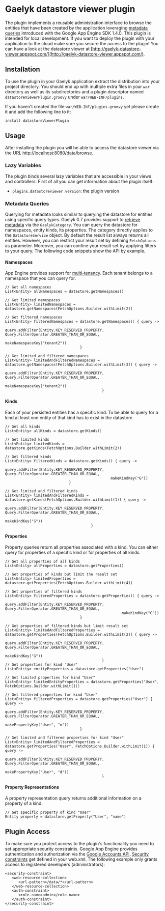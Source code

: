 # Gaelyk datastore viewer plugin

The plugin implements a reusable administration interface to browse the entities that have been created by the application
leveraging [metadata queries](http://code.google.com/appengine/docs/java/datastore/metadataqueries.html) introduced with
the Google App Engine SDK 1.4.0. This plugin is intended for local development. If you want to deploy the plugin with your
application to the cloud make sure you secure the access to the plugin! You can have a look at the datastore viewer at
[http://gaelyk-datastore-viewer.appspot.com/](http://gaelyk-datastore-viewer.appspot.com/).

## Installation

To use the plugin in your Gaelyk application extract the distribution into your project directory. You should end up
with multiple extra files in your `war` directory as well as its subdirectories and a plugin descriptor named `datastoreViewerPlugin.groovy` under `war/WEB-INF/plugins`.

If you haven't created the file `war/WEB-INF/plugins.groovy` yet please create it and add the following line to it:

    install datastoreViewerPlugin

## Usage

After installing the plugin you will be able to access the datastore viewer via the URL [http://localhost:8080/data/browse](http://localhost:8080/data/browse).

### Lazy Variables

The plugin binds several lazy variables that are accessible in your views and controllers. First of all you can get information
about the plugin itself:

* `plugins.datastoreviewer.version`: the plugin version

### Metadata Queries

Querying for metadata looks similar to querying the datastore for entities using specific query types. Gaelyk 0.7 provides
support to [retrieve metadata](http://gaelyk.appspot.com/tutorial/app-engine-shortcuts#metadata) via the `GaelykCategory`.
You can query the datastore for namespaces, entity kinds, its properties. The category directly applies to the `DatastoreService` object.
By default the result list always returns all entities. However, you can restrict your result set by defining `FetchOptions` as parameter. Moreover, you can confine
your result set by applying filters to your query. The following code snippets show the API by example.

#### Namespaces

App Engine provides support for [multi-tenancy](http://code.google.com/appengine/docs/java/multitenancy/multitenancy.html).
Each tenant belongs to a namespace that you can query for.

    // Get all namespaces
    List<Entity> allNamespaces = datastore.getNamespaces()

    // Get limited namespaces
    List<Entity> limitedNamespaces = datastore.getNamespaces(FetchOptions.Builder.withLimit(2))

    // Get filtered namespaces
    List<Entity> filteredNamespaces = datastore.getNamespaces() { query ->
                                         query.addFilter(Entity.KEY_RESERVED_PROPERTY, Query.FilterOperator.GREATER_THAN_OR_EQUAL,
                                                         makeNamespaceKey("tenant2"))
                                      }

    // Get limited and filtered namespaces
    List<Entity> limitedAndFilteredNamespaces = datastore.getNamespaces(FetchOptions.Builder.withLimit(3)) { query ->
                                                   query.addFilter(Entity.KEY_RESERVED_PROPERTY, Query.FilterOperator.GREATER_THAN_OR_EQUAL,
                                                                   makeNamespaceKey("tenant2"))
                                                }

#### Kinds

Each of your persisted entities has a specific kind. To be able to query for a kind at least one entity of that kind
has to exist in the datastore.

    // Get all kinds
    List<Entity> allKinds = datastore.getKinds()

    // Get limited kinds
    List<Entity> limitedKinds = datastore.getKinds(FetchOptions.Builder.withLimit(2))

    // Get filtered kinds
    List<Entity> filteredKinds = datastore.getKinds() { query ->
                                    query.addFilter(Entity.KEY_RESERVED_PROPERTY, Query.FilterOperator.GREATER_THAN_OR_EQUAL,
                                                    makeKindKey("G"))
                                 }

    // Get limited and filtered kinds
    List<Entity> limitedAndFilteredKinds = datastore.getKinds(FetchOptions.Builder.withLimit(1)) { query ->
                                              query.addFilter(Entity.KEY_RESERVED_PROPERTY, Query.FilterOperator.GREATER_THAN_OR_EQUAL,
                                                              makeKindKey("G"))
                                           }
#### Properties

Property queries return all properties associated with a kind. You can either query for properties of a specific kind
or for properties of all kinds.

    // Get all properties of all kinds
    List<Entity> allProperties = datastore.getProperties()

    // Get properties of kinds but limit the result set
    List<Entity> limitedProperties = datastore.getProperties(FetchOptions.Builder.withLimit(4))

    // Get properties of filtered kinds
    List<Entity> filteredProperties = datastore.getProperties() { query ->
                                         query.addFilter(Entity.KEY_RESERVED_PROPERTY, Query.FilterOperator.GREATER_THAN_OR_EQUAL,
                                                         makeKindKey("G"))
                                      }

    // Get properties of filtered kinds but limit result set
    List<Entity> limitedAndFilteredProperties = datastore.getProperties(FetchOptions.Builder.withLimit(2)) { query ->
                                                   query.addFilter(Entity.KEY_RESERVED_PROPERTY, Query.FilterOperator.GREATER_THAN_OR_EQUAL,
                                                                   makeKindKey("G"))
                                                }
    // Get properties for kind "User"
    List<Entity> entityProperties = datastore.getProperties("User")

    // Get limited properties for kind "User"
    List<Entity> limitedEntityProperties = datastore.getProperties("User", FetchOptions.Builder.withLimit(1))

    // Get filtered properties for kind "User"
    List<Entity> filteredProperties = datastore.getProperties("User") { query ->
                                         query.addFilter(Entity.KEY_RESERVED_PROPERTY, Query.FilterOperator.GREATER_THAN_OR_EQUAL,
                                                         makePropertyKey("User", "n"))
                                      }

    // Get limited and filtered properties for kind "User"
    List<Entity> limitedAndFilteredProperties = datastore.getProperties("User", FetchOptions.Builder.withLimit(1)) { query ->
                                                   query.addFilter(Entity.KEY_RESERVED_PROPERTY, Query.FilterOperator.GREATER_THAN_OR_EQUAL,
                                                                   makePropertyKey("User", "d"))
                                                }

#### Property Representations

A property representation query returns additional information on a property of a kind.

    // Get specific property of kind "User"
    Entity property = datastore.getProperty("User", "name")

## Plugin Access

To make sure you protect access to the plugin's functionality you need to set appropriate security constraints.
Google App Engine provides authentication and authorization via the [Google Accounts API](http://code.google.com/appengine/docs/java/users/).
[Security constraints](http://code.google.com/appengine/docs/java/config/webxml.html#Security_and_Authentication) get
defined in your web.xml. The following example only grants access to registered developers (administrators):

    <security-constraint>
       <web-resource-collection>
          <url-pattern>/data/*</url-pattern>
       </web-resource-collection>
       <auth-constraint>
          <role-name>admin</role-name>
       </auth-constraint>
    </security-constraint>